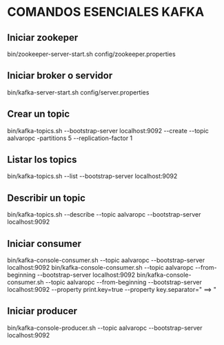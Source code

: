 # COMANDOS ESENCIALES KAFKA

## Iniciar zookeper
bin/zookeeper-server-start.sh config/zookeeper.properties

## Iniciar broker o servidor
bin/kafka-server-start.sh config/server.properties

## Crear un topic
bin/kafka-topics.sh --bootstrap-server localhost:9092 --create --topic aalvaropc -partitions 5 --replication-factor 1

## Listar los topics
bin/kafka-topics.sh --list --bootstrap-server localhost:9092

## Describir un topic
bin/kafka-topics.sh --describe --topic aalvaropc --bootstrap-server localhost:9092

## Iniciar consumer

bin/kafka-console-consumer.sh --topic aalvaropc --bootstrap-server localhost:9092 
bin/kafka-console-consumer.sh --topic aalvaropc --from-beginning --bootstrap-server localhost:9092
bin/kafka-console-consumer.sh --topic aalvaropc --from-beginning --bootstrap-server localhost:9092 --property print.key=true --property key.separator=" ==> " 

## Iniciar producer
bin/kafka-console-producer.sh --topic aalvaropc --bootstrap-server localhost:9092 